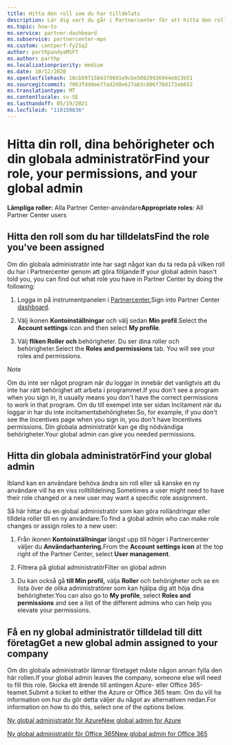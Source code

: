 ```yaml
---
title: Hitta den roll som du har tilldelats
description: Lär dig vart du går i Partnercenter för att hitta den roll som du har tilldelats, dina behörigheter och din globala administratör.
ms.topic: how-to
ms.service: partner-dashboard
ms.subservice: partnercenter-mpn
ms.custom: contperf-fy21q2
author: parthpandyaMSFT
ms.author: parthp
ms.localizationpriority: medium
ms.date: 10/12/2020
ms.openlocfilehash: 10cb5971584378691e9cbe50029926944e023b51
ms.sourcegitcommit: 7063fdddee77ad2d8e627ab3c806f76d173ab652
ms.translationtype: MT
ms.contentlocale: sv-SE
ms.lasthandoff: 05/19/2021
ms.locfileid: "110150836"
---
```

# <a name="find-your-role-your-permissions-and-your-global-admin"></a><span data-ttu-id="57cb6-103">Hitta din roll, dina behörigheter och din globala administratör</span><span class="sxs-lookup"><span data-stu-id="57cb6-103">Find your role, your permissions, and your global admin</span></span>


<span data-ttu-id="57cb6-104">**Lämpliga roller:** Alla Partner Center-användare</span><span class="sxs-lookup"><span data-stu-id="57cb6-104">**Appropriate roles**: All Partner Center users</span></span>

## <a name="find-the-role-youve-been-assigned"></a><span data-ttu-id="57cb6-105">Hitta den roll som du har tilldelats</span><span class="sxs-lookup"><span data-stu-id="57cb6-105">Find the role you've been assigned</span></span>

<span data-ttu-id="57cb6-106">Om din globala administratör inte har sagt något kan du ta reda på vilken roll du har i Partnercenter genom att göra följande:</span><span class="sxs-lookup"><span data-stu-id="57cb6-106">If your global admin hasn't told you, you can find out what role you have in Partner Center by doing the following:</span></span>

1. <span data-ttu-id="57cb6-107">Logga in på instrumentpanelen i [Partnercenter.](https://partner.microsoft.com/dashboard/home)</span><span class="sxs-lookup"><span data-stu-id="57cb6-107">Sign into Partner Center [dashboard](https://partner.microsoft.com/dashboard/home).</span></span>

1. <span data-ttu-id="57cb6-108">Välj ikonen **Kontoinställningar** och välj sedan **Min profil**.</span><span class="sxs-lookup"><span data-stu-id="57cb6-108">Select the **Account settings** icon and then select **My profile**.</span></span>
 
1. <span data-ttu-id="57cb6-109">Välj **fliken Roller och** behörigheter. Du ser dina roller och behörigheter.</span><span class="sxs-lookup"><span data-stu-id="57cb6-109">Select the **Roles and permissions** tab. You will see your roles and permissions.</span></span>
 
>[!Note]
><span data-ttu-id="57cb6-110">Om du inte ser något program när du loggar in innebär det vanligtvis att du inte har rätt behörighet att arbeta i programmet.</span><span class="sxs-lookup"><span data-stu-id="57cb6-110">If you don't see a program when you sign in, it usually means you don't have the correct permissions to work in that program.</span></span> <span data-ttu-id="57cb6-111">Om du till exempel inte ser sidan Incitament när du loggar in har du inte incitamentsbehörigheter.</span><span class="sxs-lookup"><span data-stu-id="57cb6-111">So, for example, if you don't see the Incentives page when you sign in, you don't have Incentives permissions.</span></span> <span data-ttu-id="57cb6-112">Din globala administratör kan ge dig nödvändiga behörigheter.</span><span class="sxs-lookup"><span data-stu-id="57cb6-112">Your global admin can give you needed permissions.</span></span>

## <a name="find-your-global-admin"></a><span data-ttu-id="57cb6-113">Hitta din globala administratör</span><span class="sxs-lookup"><span data-stu-id="57cb6-113">Find your global admin</span></span>

<span data-ttu-id="57cb6-114">Ibland kan en användare behöva ändra sin roll eller så kanske en ny användare vill ha en viss rolltilldelning.</span><span class="sxs-lookup"><span data-stu-id="57cb6-114">Sometimes a user might need to have their role changed or a new user may want a specific role assignment.</span></span>

<span data-ttu-id="57cb6-115">Så här hittar du en global administratör som kan göra rolländringar eller tilldela roller till en ny användare:</span><span class="sxs-lookup"><span data-stu-id="57cb6-115">To find a global admin who can make role changes or assign roles to a new user:</span></span> 

1. <span data-ttu-id="57cb6-116">Från ikonen **Kontoinställningar** längst upp till höger i Partnercenter väljer du **Användarhantering.**</span><span class="sxs-lookup"><span data-stu-id="57cb6-116">From the **Account settings icon** at the top right of the Partner Center, select **User management**.</span></span>

1. <span data-ttu-id="57cb6-117">Filtrera på global administratör</span><span class="sxs-lookup"><span data-stu-id="57cb6-117">Filter on global admin</span></span>

1. <span data-ttu-id="57cb6-118">Du kan också gå **till Min profil,** välja **Roller** och behörigheter och se en lista över de olika administratörer som kan hjälpa dig att höja dina behörigheter.</span><span class="sxs-lookup"><span data-stu-id="57cb6-118">You can also go to **My profile**, select **Roles and permissions** and see a list of the different admins who can help you elevate your permissions.</span></span> 


## <a name="get-a-new-global-admin-assigned-to-your-company"></a><span data-ttu-id="57cb6-119">Få en ny global administratör tilldelad till ditt företag</span><span class="sxs-lookup"><span data-stu-id="57cb6-119">Get a new global admin assigned to your company</span></span>

<span data-ttu-id="57cb6-120">Om din globala administratör lämnar företaget måste någon annan fylla den här rollen.</span><span class="sxs-lookup"><span data-stu-id="57cb6-120">If your global admin leaves the company, someone else will need to fill this role.</span></span> <span data-ttu-id="57cb6-121">Skicka ett ärende till antingen Azure- eller Office 365-teamet.</span><span class="sxs-lookup"><span data-stu-id="57cb6-121">Submit a ticket to either the Azure or Office 365 team.</span></span> <span data-ttu-id="57cb6-122">Om du vill ha information om hur du gör detta väljer du något av alternativen nedan.</span><span class="sxs-lookup"><span data-stu-id="57cb6-122">For information on how to do this, select one of the options below.</span></span>

[<span data-ttu-id="57cb6-123">Ny global administratör för Azure</span><span class="sxs-lookup"><span data-stu-id="57cb6-123">New global admin for Azure</span></span>](https://support.microsoft.com/help/4505981/what-to-do-if-the-only-admin-for-your-mpn-program-has-left-the-company)

[<span data-ttu-id="57cb6-124">Ny global administratör för Office 365</span><span class="sxs-lookup"><span data-stu-id="57cb6-124">New global admin for Office 365</span></span>](https://admin.microsoft.com/)

